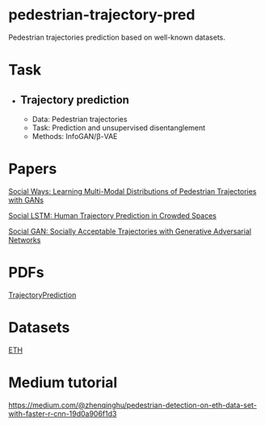 # pedestrian-trajectory-pred
Pedestrian trajectories prediction based on well-known datasets.
# Task
- ## Trajectory prediction
   - Data: Pedestrian trajectories
   - Task: Prediction and unsupervised disentanglement
   - Methods: InfoGAN/β-VAE
# Papers
[Social Ways: Learning Multi-Modal Distributions of Pedestrian Trajectories with GANs](https://arxiv.org/pdf/1904.09507.pdf)

[Social LSTM: Human Trajectory Prediction in Crowded Spaces](https://ieeexplore.ieee.org/document/7780479)

[Social GAN: Socially Acceptable Trajectories with Generative Adversarial Networks](https://arxiv.org/abs/1803.10892)
# PDFs
[TrajectoryPrediction](https://dvl.in.tum.de/slides/cv3dst-ss20/9.TrajectoryPrediction.pdf)

# Datasets
[ETH](https://data.vision.ee.ethz.ch/cvl/aess/dataset/)


# Medium tutorial

https://medium.com/@zhenqinghu/pedestrian-detection-on-eth-data-set-with-faster-r-cnn-19d0a906f1d3
